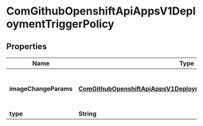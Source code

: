 
# ComGithubOpenshiftApiAppsV1DeploymentTriggerPolicy

## Properties
Name | Type | Description | Notes
------------ | ------------- | ------------- | -------------
**imageChangeParams** | [**ComGithubOpenshiftApiAppsV1DeploymentTriggerImageChangeParams**](ComGithubOpenshiftApiAppsV1DeploymentTriggerImageChangeParams.md) | ImageChangeParams represents the parameters for the ImageChange trigger. |  [optional]
**type** | **String** | Type of the trigger |  [optional]



